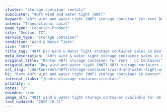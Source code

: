 ```yaml
---
cluster: "storage container rentals"
subcluster: "40ft wind and water tight (WWT)"
keyword: "40ft wind and water tight (WWT) storage container for rent Denton, TX"
intent: "Transactional-Local"
page_type: "Location-Product"
city: "Denton, TX"
service_type: "storage container"
condition: "Wind & Water Tight"
size: "40ft"
title_tag: "40ft Esb Wind & Water Tight storage container Sales in Denton | LC Container"
meta_description: "40ft wind & water tight storage container sales in Denton. Fast delivery, competitive pricing. Serving storage containers area. Quote ID: A64. Call (214) 524-4168 for your free quote today."
original_title: "Denton 40ft storage container for rent | LC Container"
original_meta: "Buy wind and water tight (WWT) 40ft storage container rent with local delivery in Denton, TX. LC Container — local Since 2003. Request a fast quote today."
url_slug: "/denton/rent/40ft/storage-containers/wind-and-water-tight-wwt"
h1: "Rent 40ft wind and water tight (WWT) storage container in Denton"
internal_links: "/denton/storage-containers/rentals"
priority: 3
notes: "2"
noindex: true
image_alt: "40ft wind & water tight storage container available for delivery in Denton"
last_updated: "2025-10-21"
---
```


<!-- TODO: Add unique city/inventory copy, images, and internal links here. -->
